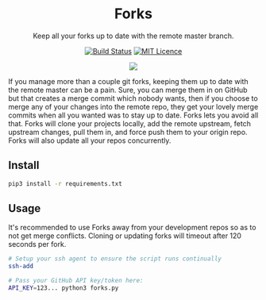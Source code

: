 <div align="center">

# Forks

Keep all your forks up to date with the remote master branch.

[![Build Status](https://travis-ci.com/Justintime50/forks.svg?branch=master)](https://travis-ci.com/Justintime50/forks)
[![MIT Licence](https://badges.frapsoft.com/os/mit/mit.svg?v=103)](https://opensource.org/licenses/mit-license.php)

<img src="assets/showcase.png">

</div>

If you manage more than a couple git forks, keeping them up to date with the remote master can be a pain. Sure, you can merge them in on GitHub but that creates a merge commit which nobody wants, then if you choose to merge any of your changes into the remote repo, they get your lovely merge commits when all you wanted was to stay up to date. Forks lets you avoid all that. Forks will clone your projects locally, add the remote upstream, fetch upstream changes, pull them in, and force push them to your origin repo. Forks will also update all your repos concurrently.

## Install

```bash
pip3 install -r requirements.txt
```

## Usage

It's recommended to use Forks away from your development repos so as to not get merge conflicts. Cloning or updating forks will timeout after 120 seconds per fork.

```bash
# Setup your ssh agent to ensure the script runs continually
ssh-add

# Pass your GitHub API key/token here:
API_KEY=123... python3 forks.py
```
